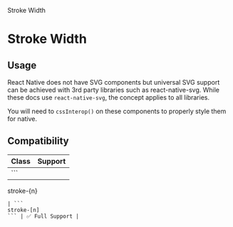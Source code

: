 Stroke Width

# Stroke Width

## Usage

React Native does not have SVG components but universal SVG support can be achieved with 3rd party libraries such as react-native-svg. While these docs use `react-native-svg`, the concept applies to all libraries.

You will need to `cssInterop()` on these components to properly style them for native.

## Compatibility

| Class              | Support        |
| ------------------ | -------------- |
| ```
stroke-{n}
``` | ✅ Full Support |
| ```
stroke-[n]
``` | ✅ Full Support |
